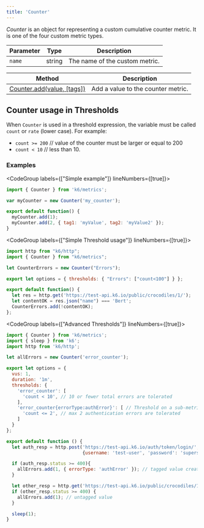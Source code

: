 ```yaml
---
title: 'Counter'
---
```


_Counter_ is an object for representing a custom cumulative counter metric. It is one of the four custom metric types.

| Parameter | Type   | Description                    |
| --------- | ------ | ------------------------------ |
| `name`    | string | The name of the custom metric. |

| Method                                                                                  | Description                        |
| --------------------------------------------------------------------------------------- | ---------------------------------- |
| [Counter.add(value, [tags])](/javascript-api/k6-metrics/counter/counter-add-value-tags) | Add a value to the counter metric. |

## Counter usage in Thresholds

When `Counter` is used in a threshold expression, the variable must be called `count` or `rate` (lower case).
For example:

- `count >= 200` // value of the counter must be larger or equal to 200
- `count < 10` // less than 10.

### Examples

<CodeGroup labels={["Simple example"]} lineNumbers={[true]}>

```javascript
import { Counter } from 'k6/metrics';

var myCounter = new Counter('my_counter');

export default function() {
  myCounter.add(1);
  myCounter.add(2, { tag1: 'myValue', tag2: 'myValue2' });
}
```

</CodeGroup>

<CodeGroup labels={["Simple Threshold usage"]} lineNumbers={[true]}>

```javascript
import http from "k6/http";
import { Counter } from "k6/metrics";

let CounterErrors = new Counter("Errors");

export let options = { thresholds: { "Errors": ["count<100"] } };

export default function() {
  let res = http.get('https://test-api.k6.io/public/crocodiles/1/');
  let contentOK = res.json("name") === 'Bert';
  CounterErrors.add(!contentOK);
};
```

</CodeGroup>

<CodeGroup labels={["Advanced Thresholds"]} lineNumbers={[true]}>

```javascript
import { Counter } from 'k6/metrics';
import { sleep } from 'k6';
import http from 'k6/http';

let allErrors = new Counter('error_counter');

export let options = {
  vus: 1,
  duration: '1m',
  thresholds: {
    'error_counter': [
      'count < 10', // 10 or fewer total errors are tolerated
    ],
    'error_counter{errorType:authError}': [ // Threshold on a sub-metric (tagged values)
      'count <= 2', // max 2 authentication errors are tolerated
    ]
  }
};

export default function () {
  let auth_resp = http.post('https://test-api.k6.io/auth/token/login/',
                            {username: 'test-user', 'password': 'supersecure'});

  if (auth_resp.status >= 400){
    allErrors.add(1, { errorType: 'authError' }); // tagged value creates submetric (useful for making thresholds specific)
  }

  let other_resp = http.get('https://test-api.k6.io/public/crocodiles/1/');
  if (other_resp.status >= 400) {
    allErrors.add(1); // untagged value
  }

  sleep(1);
}
```

</CodeGroup>
